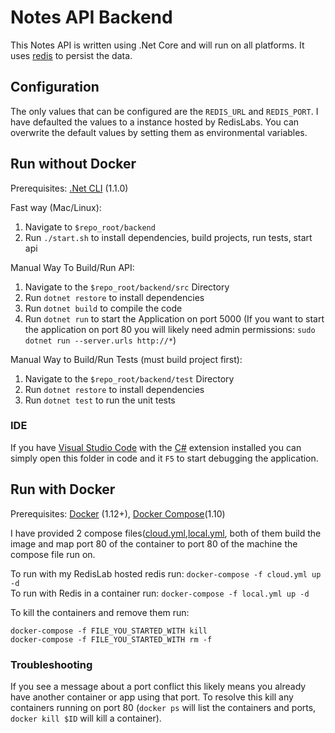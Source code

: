 # Notes API Backend  
This Notes API is written using .Net Core and will run on all platforms. It uses [redis](https://redis.io/) to persist the data.  

## Configuration  
The only values that can be configured are the `REDIS_URL` and `REDIS_PORT`. I have defaulted the values to a instance hosted by RedisLabs. 
You can overwrite the default values by setting them as environmental variables.  

## Run without Docker  
Prerequisites: [.Net CLI](https://www.microsoft.com/net/core) (1.1.0) 
  
Fast way (Mac/Linux):  
1. Navigate to `$repo_root/backend`  
2. Run `./start.sh` to install dependencies, build projects, run tests, start api

Manual Way To Build/Run API:   
1. Navigate to the `$repo_root/backend/src` Directory  
2. Run `dotnet restore` to install dependencies  
3. Run `dotnet build` to compile the code  
4. Run `dotnet run` to start the Application on port 5000 (If you want to start the application on port 80 you will likely need admin permissions: `sudo dotnet run --server.urls http://*`)  

Manual Way to Build/Run Tests (must build project first):  
1. Navigate to the `$repo_root/backend/test` Directory  
2. Run `dotnet restore` to install dependencies  
3. Run `dotnet test` to run the unit tests  

### IDE  
If you have [Visual Studio Code](http://code.visualstudio.com/) with the [C#](https://marketplace.visualstudio.com/items?itemName=ms-vscode.csharp) 
extension installed you can simply open this folder in code and it `F5` to start debugging the application.  

## Run with Docker  
Prerequisites: [Docker](https://docs.docker.com/engine/installation/) (1.12+), [Docker Compose](https://github.com/docker/compose/releases)(1.10)  

I have provided 2 compose files([cloud.yml](./cloud.yml),[local.yml](./local.yml), both of them build the image and map port 80 of the container to port 80 of the machine the compose file run on. 

To run with my RedisLab hosted redis run: `docker-compose -f cloud.yml up -d`  
To run with Redis in a container run: `docker-compose -f local.yml up -d`  

To kill the containers and remove them run:  
```
docker-compose -f FILE_YOU_STARTED_WITH kill  
docker-compose -f FILE_YOU_STARTED_WITH rm -f
```  

### Troubleshooting  
If you see a message about a port conflict this likely means you already have another container or app using that port. 
To resolve this kill any containers running on port 80 (`docker ps` will list the containers and ports, `docker kill $ID` will kill a container).  
